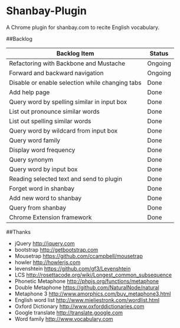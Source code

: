 Shanbay-Plugin
==============

A Chrome plugin for shanbay.com to recite English vocabulary.

##Backlog

| Backlog Item  | Status |
| ------------- | ------------- |
| Refactoring with Backbone and Mustache  | Ongoing  |
| Forward and backward navigation  | Ongoing  |
| Disable or enable selection while changing tabs  | Done  |
| Add help page  | Done  |
| Query word by spelling similar in input box  | Done  |
| List out pronounce similar words  | Done  |
| List out spelling similar words  | Done  |
| Query word by wildcard from input box  | Done  |
| Query word family  | Done  |
| Display word frequency  | Done  |
| Query synonym  | Done  |
| Query word by input box  | Done  |
| Reading selected text and send to plugin  | Done  |
| Forget word in shanbay  | Done  |
| Add new word to shanbay  | Done  |
| Query from shanbay  | Done  |
| Chrome Extension framework  | Done  |

##Thanks
- jQuery http://jquery.com
- bootstrap http://getbootstrap.com
- Mousetrap https://github.com/ccampbell/mousetrap
- howler http://howlerjs.com
- levenshtein https://github.com/gf3/Levenshtein
- LCS http://rosettacode.org/wiki/Longest_common_subsequence
- Phonetic Metaphone http://phpjs.org/functions/metaphone
- Double Metaphone https://github.com/NaturalNode/natural
- Metaphone 3 http://www.amorphics.com/buy_metaphone3.html
- English word list http://www.mieliestronk.com/wordlist.html
- Oxford Dictionary http://www.oxforddictionaries.com
- Google translate http://translate.google.com
- Word family http://www.vocabulary.com
